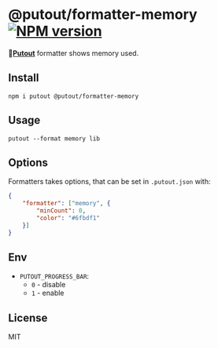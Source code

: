 # @putout/formatter-memory [![NPM version][NPMIMGURL]][NPMURL]

[NPMIMGURL]: https://img.shields.io/npm/v/@putout/formatter-memory.svg?style=flat&longCache=true
[NPMURL]: https://npmjs.org/package/@putout/formatter-memory "npm"

🐊[**Putout**](https://github.com/coderaiser/putout) formatter shows memory used.

## Install

```
npm i putout @putout/formatter-memory
```

## Usage

```
putout --format memory lib
```

## Options

Formatters takes options, that can be set in `.putout.json` with:

```json
{
    "formatter": ["memory", {
        "minCount": 0,
        "color": "#6fbdf1"
    }]
}
```

## Env

- `PUTOUT_PROGRESS_BAR`:
  - `0` - disable
  - `1` - enable

## License

MIT
